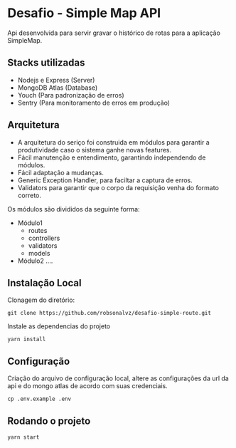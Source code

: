 # Desafio - Simple Map API

Api desenvolvida para servir gravar o histórico de rotas para a aplicação SimpleMap.

## Stacks utilizadas
- Nodejs e Express (Server)
- MongoDB Atlas (Database)
- Youch (Para padronização de erros)
- Sentry (Para monitoramento de erros em produção)

## Arquitetura
- A arquitetura do seriço foi construida em módulos para garantir a produtividade caso o sistema ganhe novas features. 
- Fácil manutenção e entendimento, garantindo independendo de módulos.
- Fácil adaptação a mudanças.
- Generic Exception Handler, para faciltar a captura de erros.
- Validators para garantir que o corpo da requisição venha do formato correto.

Os módulos são divididos da seguinte forma:
- Módulo1
    - routes
    - controllers
    - validators
    - models
- Módulo2
    ....

## Instalação Local

Clonagem do diretório:
```
git clone https://github.com/robsonalvz/desafio-simple-route.git
```

Instale as dependencias do projeto
```
yarn install
```

## Configuração
Criação do arquivo de configuração local, altere as configurações da url da api e do mongo atlas de acordo com suas credenciais.
```
cp .env.example .env
```
## Rodando o projeto
```
yarn start
```